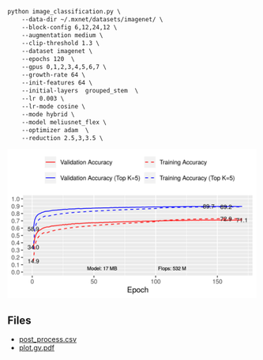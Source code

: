```
python image_classification.py \
    --data-dir ~/.mxnet/datasets/imagenet/ \
    --block-config 6,12,24,12 \
    --augmentation medium \
    --clip-threshold 1.3 \
    --dataset imagenet \
    --epochs 120  \
    --gpus 0,1,2,3,4,5,6,7 \
    --growth-rate 64 \
    --init-features 64 \
    --initial-layers  grouped_stem  \
    --lr 0.003 \
    --lr-mode cosine \
    --mode hybrid \
    --model meliusnet_flex \
    --optimizer adam  \
    --reduction 2.5,3,3.5 \
```
![acc.png](acc.png)

## Files

- [post_process.csv](post_process.csv)
- [plot.gv.pdf](plot.gv.pdf)

